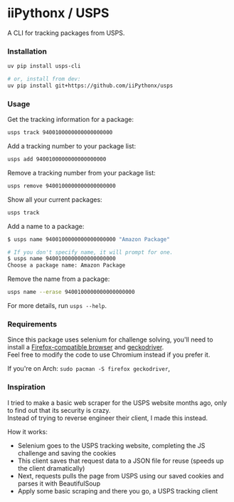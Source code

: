 # iiPythonx / USPS

A CLI for tracking packages from USPS.

### Installation

```sh
uv pip install usps-cli

# or, install from dev:
uv pip install git+https://github.com/iiPythonx/usps
```

### Usage

Get the tracking information for a package:
```sh
usps track 9400100000000000000000
```

Add a tracking number to your package list:
```sh
usps add 9400100000000000000000
```

Remove a tracking number from your package list:
```sh
usps remove 9400100000000000000000
```

Show all your current packages:
```sh
usps track
```

Add a name to a package:
```sh
$ usps name 9400100000000000000000 "Amazon Package"

# If you don't specify name, it will prompt for one.
$ usps name 9400100000000000000000
Choose a package name: Amazon Package
```

Remove the name from a package:
```sh
usps name --erase 9400100000000000000000
```

For more details, run `usps --help`.

### Requirements

Since this package uses selenium for challenge solving, you'll need to install a [Firefox-compatible browser](https://www.mozilla.org/en-US/firefox) and [geckodriver](https://github.com/mozilla/geckodriver/releases).  
Feel free to modify the code to use Chromium instead if you prefer it.

If you're on Arch: `sudo pacman -S firefox geckodriver`,

### Inspiration

I tried to make a basic web scraper for the USPS website months ago, only to find out that its security is crazy.  
Instead of trying to reverse engineer their client, I made this instead.

How it works:
- Selenium goes to the USPS tracking website, completing the JS challenge and saving the cookies
- This client saves that request data to a JSON file for reuse (speeds up the client dramatically)
- Next, requests pulls the page from USPS using our saved cookies and parses it with BeautifulSoup
- Apply some basic scraping and there you go, a USPS tracking client
